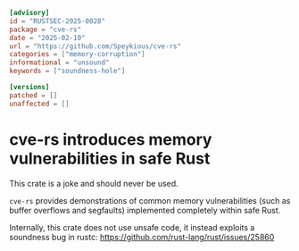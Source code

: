 ```toml
[advisory]
id = "RUSTSEC-2025-0028"
package = "cve-rs"
date = "2025-02-10"
url = "https://github.com/Speykious/cve-rs"
categories = ["memory-corruption"]
informational = "unsound"
keywords = ["soundness-hole"]

[versions]
patched = []
unaffected = []
```

# cve-rs introduces memory vulnerabilities in safe Rust

This crate is a joke and should never be used.

`cve-rs` provides demonstrations of common memory vulnerabilities (such as buffer overflows and segfaults) implemented completely within safe Rust.

Internally, this crate does not use unsafe code, it instead exploits a soundness bug in rustc: https://github.com/rust-lang/rust/issues/25860
